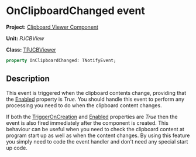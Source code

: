 # OnClipboardChanged event 

**Project:** [Clipboard Viewer Component](../CBView.md)

**Unit:** _PJCBView_

**Class:** [TPJCBViewer](./TPJCBViewer.md)

```pascal
property OnClipboardChanged: TNotifyEvent;
```

## Description 

This event is triggered when the clipboard contents change, providing that the [Enabled](./TPJCBViewer-Enabled.md) property is _True_. You should handle this event to perform any processing you need to do when the clipboard content changes.

If both the [TriggerOnCreation](./TPJCBViewer-TriggerOnCreation.md) and [Enabled](./TPJCBViewer-Enabled.md) properties are _True_ then the event is also fired immediately after the component is created. This behaviour can be useful when you need to check the clipboard content at program start up as well as when the content changes. By using this feature you simply need to code the event handler and don't need any special start up code.